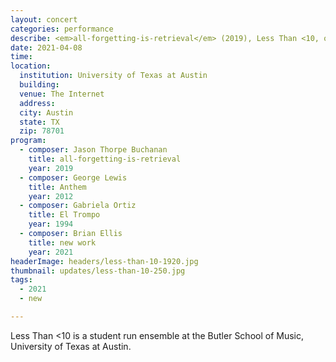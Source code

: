 ```yaml
---
layout: concert
categories: performance
describe: <em>all-forgetting-is-retrieval</em> (2019), Less Than <10, online, socially distanced recording premiere.
date: 2021-04-08
time:
location:
  institution: University of Texas at Austin
  building:
  venue: The Internet
  address:
  city: Austin
  state: TX
  zip: 78701
program:
  - composer: Jason Thorpe Buchanan
    title: all-forgetting-is-retrieval
    year: 2019
  - composer: George Lewis
    title: Anthem
    year: 2012
  - composer: Gabriela Ortiz
    title: El Trompo
    year: 1994
  - composer: Brian Ellis
    title: new work
    year: 2021
headerImage: headers/less-than-10-1920.jpg
thumbnail: updates/less-than-10-250.jpg
tags:
  - 2021
  - new

---
```


Less Than <10 is a student run ensemble at the Butler School of Music, University of Texas at Austin.
